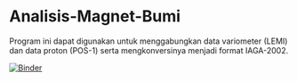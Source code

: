 # Analisis-Magnet-Bumi

Program ini dapat digunakan untuk menggabungkan data variometer (LEMI) dan data proton (POS-1) serta mengkonversinya menjadi format IAGA-2002.

[![Binder](https://mybinder.org/badge_logo.svg)](https://mybinder.org/v2/gh/ragabhumi/Analisis-Magnet-Bumi/HEAD)

